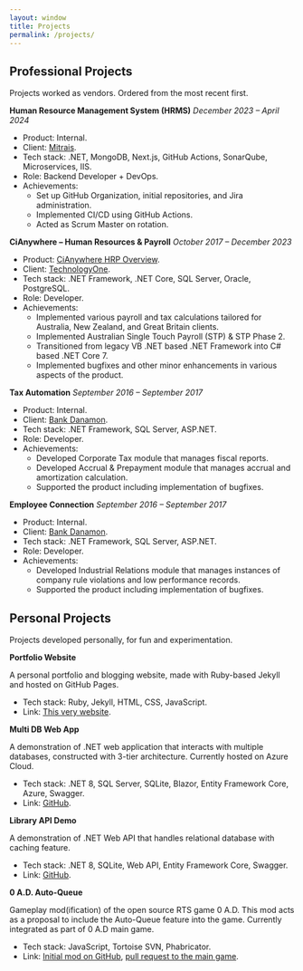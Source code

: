 ```yaml
---
layout: window
title: Projects
permalink: /projects/
---
```


## Professional Projects

Projects worked as vendors. Ordered from the most recent first.

**Human Resource Management System (HRMS)**
_December 2023 – April 2024_

- Product: Internal.
- Client: [Mitrais](https://www.mitrais.com/).
- Tech stack: .NET, MongoDB, Next.js, GitHub Actions, SonarQube, Microservices, IIS.
- Role: Backend Developer + DevOps.
- Achievements:
  - Set up GitHub Organization, initial repositories, and Jira administration.
  - Implemented CI/CD using GitHub Actions.
  - Acted as Scrum Master on rotation.

**CiAnywhere – Human Resources & Payroll**
_October 2017 – December 2023_

- Product: [CiAnywhere HRP Overview](https://www.technologyonecorp.com/products/human-resources-and-payroll).
- Client: [TechnologyOne](https://www.technologyonecorp.com/).
- Tech stack: .NET Framework, .NET Core, SQL Server, Oracle, PostgreSQL.
- Role: Developer.
- Achievements:
  - Implemented various payroll and tax calculations tailored for Australia, New Zealand, and Great Britain clients.
  - Implemented Australian Single Touch Payroll (STP) & STP Phase 2.
  - Transitioned from legacy VB .NET based .NET Framework into C# based .NET Core 7.
  - Implemented bugfixes and other minor enhancements in various aspects of the product.

**Tax Automation**
_September 2016 – September 2017_

- Product: Internal.
- Client: [Bank Danamon](https://www.danamon.co.id).
- Tech stack: .NET Framework, SQL Server, ASP.NET.
- Role: Developer.
- Achievements:
  - Developed Corporate Tax module that manages fiscal reports.
  - Developed Accrual & Prepayment module that manages accrual and amortization calculation.
  - Supported the product including implementation of bugfixes.

**Employee Connection**
_September 2016 – September 2017_

- Product: Internal.
- Client: [Bank Danamon](https://www.danamon.co.id).
- Tech stack: .NET Framework, SQL Server, ASP.NET.
- Role: Developer.
- Achievements:
  - Developed Industrial Relations module that manages instances of company rule violations and low performance records.
  - Supported the product including implementation of bugfixes.

## Personal Projects

Projects developed personally, for fun and experimentation.

**Portfolio Website**

A personal portfolio and blogging website, made with Ruby-based Jekyll and hosted on GitHub Pages.

- Tech stack: Ruby, Jekyll, HTML, CSS, JavaScript.
- Link: [This very website](azayrahmad.github.io).

**Multi DB Web App**

A demonstration of .NET web application that interacts with multiple databases, constructed with 3-tier architecture. Currently hosted on Azure Cloud.

- Tech stack: .NET 8, SQL Server, SQLite, Blazor, Entity Framework Core, Azure, Swagger.
- Link: [GitHub](https://github.com/azayrahmad/3TierAppWithMultiDatabases).

**Library API Demo**

A demonstration of .NET Web API that handles relational database with caching feature.

- Tech stack: .NET 8, SQLite, Web API, Entity Framework Core, Swagger.
- Link: [GitHub](https://github.com/azayrahmad/DOT-API-Demo).

**0 A.D. Auto-Queue**

Gameplay mod(ification) of the open source RTS game 0 A.D. This mod acts as a proposal to include the Auto-Queue feature into the game. Currently integrated as part of 0 A.D main game.

- Tech stack: JavaScript, Tortoise SVN, Phabricator.
- Link: [Initial mod on GitHub](https://github.com/azayrahmad/0AD-Auto-Queue), [pull request to the main game](https://code.wildfiregames.com/D3865).
